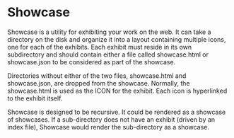 Showcase
========

Showcase is a utility for exhibiting your work on the web.  It can take a directory on the disk
and organize it into a layout containing multiple icons, one for each of the exhibits.  Each 
exhibit must reside in its own subdirectory and should contain either a file called showcase.html
or showcase.json to be considered as part of the showcase.

Directories without either of the two files, showcase.html and showcase.json, are dropped from the 
showcase. Normally, the showcase.html is used as the ICON for the exhibit. Each icon is hyperlinked to the 
exhibit itself. 

Showcase is designed to be recursive.  It could be rendered as a showcase of showcases.  If a
sub-directory does not have an exhibit (driven by an index file), Showcase would render the 
sub-directory as a showcase.
